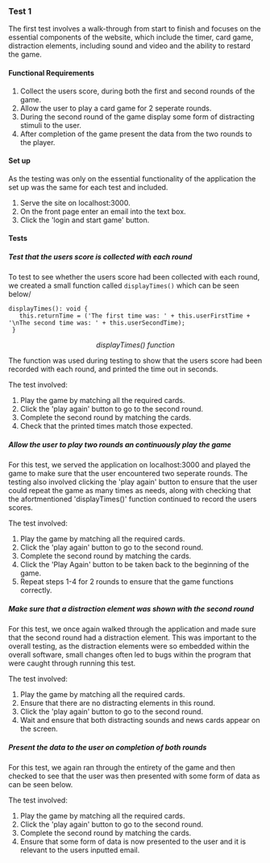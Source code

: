### Test 1
The first test involves a walk-through from start to finish and focuses on the essential components of the website, which include the timer, card game, distraction elements, including sound and video and the ability to restard the game.

#### Functional Requirements
1. Collect the users score, during both the first and second rounds of the game.
2. Allow the user to play a card game for 2 seperate rounds.
3. During the second round of the game display some form of distracting stimuli to the user.
4. After completion of the game present the data from the two rounds to the player.

#### Set up
As the testing was only on the essential functionality of the application the set up was the same for each test and included.
1. Serve the site on localhost:3000.
2. On the front page enter an email into the text box.
3. Click the 'login and start game' button.

#### Tests
##### Test that the users score is collected with each round
To test to see whether the users score had been collected with each round, we created a small function called `displayTimes()` which can be seen below/

```
displayTimes(): void {
   this.returnTime = ('The first time was: ' + this.userFirstTime + '\nThe second time was: ' + this.userSecondTime);
 }
```
<p align="center">
  <em>displayTimes() function</em>
</p>
The function was used during testing to show that the users score had been recorded with each round, and printed the time out in seconds.

The test involved:
1. Play the game by matching all the required cards.
2. Click the 'play again' button to go to the second round.
3. Complete the second round by matching the cards.
4. Check that the printed times match those expected.

##### Allow the user to play two rounds an continuously play the game
For this test, we served the application on localhost:3000 and played the game to make sure that the user encountered two seperate rounds. The testing also involved clicking the 'play again' button to ensure that the user could repeat the game as many times as needs, along with checking that the afortmentioned 'displayTimes()' function continued to record the users scores.

The test involved:
1. Play the game by matching all the required cards.
2. Click the 'play again' button to go to the second round.
3. Complete the second round by matching the cards.
4. Click the 'Play Again' button to be taken back to the beginning of the game.
5. Repeat steps 1-4 for 2 rounds to ensure that the game functions correctly.

##### Make sure that a distraction element was shown with the second round
For this test, we once again walked through the application and made sure that the second round had a distraction element. This was important to the overall testing, as the distraction elements were so embedded within the overall software, small changes often led to bugs within the program that were caught through running this test.

The test involved:
1. Play the game by matching all the required cards.
2. Ensure that there are no distracting elements in this round.
3. Click the 'play again' button to go to the second round.
4. Wait and ensure that both distracting sounds and news cards appear on the screen.


##### Present the data to the user on completion of both rounds
For this test, we again ran through the entirety of the game and then checked to see that the user was then presented with some form of data as can be seen below.



The test involved:
1. Play the game by matching all the required cards.
2. Click the 'play again' button to go to the second round.
3. Complete the second round by matching the cards.
4. Ensure that some form of data is now presented to the user and it is relevant to the users inputted email.
